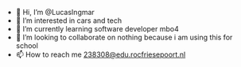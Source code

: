 - 👋 Hi, I’m @LucasIngmar
- 👀 I’m interested in cars and tech
- 🌱 I’m currently learning software developer mbo4
- 💞️ I’m looking to collaborate on nothing because i am using this  for school
- 📫 How to reach me 238308@edu.rocfriesepoort.nl

<!---
LucasIngmar/LucasIngmar is a ✨ special ✨ repository because its `README.md` (this file) appears on your GitHub profile.
You can click the Preview link to take a look at your changes.
--->

